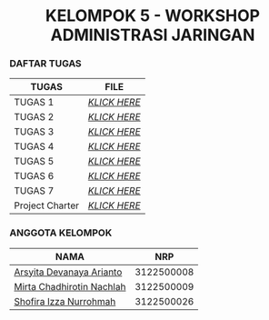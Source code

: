 <h1 align="center"> KELOMPOK 5 - WORKSHOP ADMINISTRASI JARINGAN </h1>

### DAFTAR TUGAS 
| TUGAS | FILE |
| ------| -----|
| TUGAS 1 |  _[KLICK HERE](https://github.com/Arsyitadevanaya/SysAdmin-3122500008/tree/main/Tugas_1)_ |
| TUGAS 2 |  _[KLICK HERE](https://github.com/Arsyitadevanaya/SysAdmin-3122500008/tree/main/Tugas_2)_ |
| TUGAS 3 |  _[KLICK HERE](https://github.com/Arsyitadevanaya/SysAdmin-3122500008/tree/main/Tugas_3)_ |
| TUGAS 4 |  _[KLICK HERE](https://github.com/Arsyitadevanaya/SysAdmin-3122500008/tree/main/Tugas_4)_ |
| TUGAS 5 |  _[KLICK HERE](https://github.com/Arsyitadevanaya/SysAdmin-3122500008/tree/main/Tugas_5)_ |
| TUGAS 6 |  _[KLICK HERE](https://github.com/Arsyitadevanaya/SysAdmin-3122500008/tree/main/Tugas_6)_ |
| TUGAS 7 |  _[KLICK HERE](https://github.com/Arsyitadevanaya/SysAdmin-3122500008/tree/main/Tugas_7)_ |
| Project Charter |  _[KLICK HERE](https://github.com/Arsyitadevanaya/SysAdmin-3122500008/tree/main/Project-Charter)_ |



### ANGGOTA KELOMPOK
| NAMA                          | NRP       |
| ----------------------------- | --------- |
| [Arsyita Devanaya Arianto](http://github.com/Arsyitadevanaya)         | 3122500008 |
| [Mirta Chadhirotin Nachlah](http://github.com/mirtacn) | 3122500009 |
| [Shofira Izza Nurrohmah](http://github.com/shofiraya)  | 3122500026 |